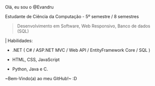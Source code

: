 Olá, eu sou o @Evandru

Estudante de Ciência da Computação - 5º semestre / 8 semestres

> Desenvolvimento em Software, Web Responsivo, Banco de dados (SQL)

| Habilidades:

 - .NET ( C# / ASP.NET MVC / Web API / EntityFramework Core / SQL )

 - HTML, CSS, JavaScript

 - Python, Java e C.

~Bem-Vindo(a) ao meu GitHub!~ :D
